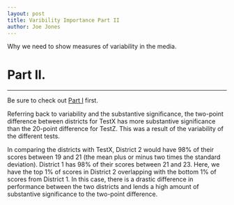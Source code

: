 ```yaml
---
layout: post
title: Varibility Importance Part II
author: Joe Jones
---
```


Why we need to show measures of variability in the media.  

# Part II.
-----

Be sure to check out [Part I](https://josephjonesphd.com/Variability1/) first. 

Referring back to variability and the substantive significance, the two-point difference between districts for TestX has more substantive significance than the 20-point difference for TestZ. This was a result of the variability of the different tests. 

In comparing the districts with TestX, District 2 would have 98% of their scores between 19 and 21 (the mean plus or minus two times the standard deviation). District 1 has 98% of their scores between 21 and 23. Here, we have the top 1% of scores in District 2 overlapping with the bottom 1% of scores from District 1. In this case, there is a drastic difference in performance between the two districts and lends a high amount of substantive significance to the two-point difference.